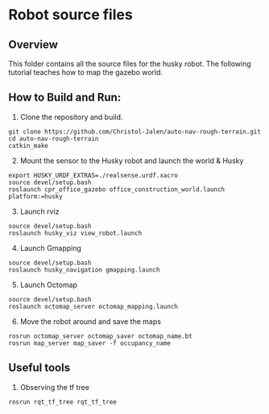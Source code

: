 # Robot source files

## Overview
This folder contains all the source files for the husky robot. The following tutorial teaches how to map the gazebo world.


## How to Build and Run:

1. Clone the repository and build.
```console
git clone https://github.com/Christol-Jalen/auto-nav-rough-terrain.git
cd auto-nav-rough-terrain
catkin_make
```

2. Mount the sensor to the Husky robot and launch the world & Husky

```console
export HUSKY_URDF_EXTRAS=./realsense.urdf.xacro
source devel/setup.bash
roslaunch cpr_office_gazebo office_construction_world.launch platform:=husky
```

3. Launch rviz

```console
source devel/setup.bash
roslaunch husky_viz view_robot.launch
```

4. Launch Gmapping

```console
source devel/setup.bash
roslaunch husky_navigation gmapping.launch
```

5. Launch Octomap

```console
source devel/setup.bash
roslaunch octomap_server octomap_mapping.launch
```

6. Move the robot around and save the maps

```console
rosrun octomap_server octomap_saver octomap_name.bt
rosrun map_server map_saver -f occupancy_name
```

## Useful tools

1. Observing the tf tree
```console
rosrun rqt_tf_tree rqt_tf_tree
```
